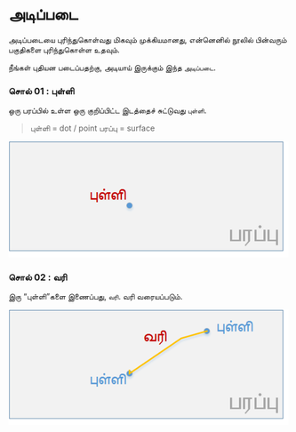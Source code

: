 # அடிப்படை

அடிப்படையை புரிந்துகொள்வது மிகவும் முக்கியமானது, என்னெனில் நூலில் பின்வரும் பகுதிகளை புரிந்துகொள்ள உதவும்.

நீங்கள் புதியன படைப்பதற்கு, அடியாய்  இருக்கும் இந்த  `அடிப்படை`.

### சொல் 01 : புள்ளி
ஒரு பரப்பில்  உள்ள ஒரு குறிப்பிட்ட இடத்தைச் சுட்டுவது `புள்ளி`.
 
> புள்ளி  = dot / point 
> பரப்பு  = surface

![](Point.png)


### சொல் 02 : வரி
இரு “புள்ளி”களை இணைப்பது,  `வரி`. வரி  வரையப்படும். 

![](Line.png)